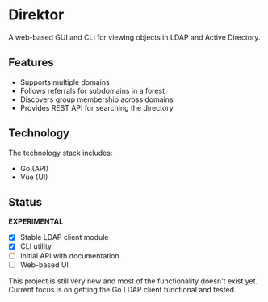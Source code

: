 # Direktor
A web-based GUI and CLI for viewing objects in LDAP and Active Directory.

## Features
* Supports multiple domains
* Follows referrals for subdomains in a forest
* Discovers group membership across domains
* Provides REST API for searching the directory

## Technology
The technology stack includes:
* Go (API)
* Vue (UI)

## Status
**EXPERIMENTAL** 

* [x] Stable LDAP client module
* [x] CLI utility
* [ ] Initial API with documentation
* [ ] Web-based UI

This project is still very new and most of the functionality doesn't exist yet. Current focus is on getting the Go LDAP client functional and tested.

